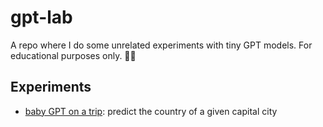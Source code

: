 # gpt-lab

A repo where I do some unrelated experiments with tiny GPT models. For educational purposes only. 👨‍🎓

## Experiments

- [baby GPT on a trip](/babygpt-trip.ipynb): predict the country of a given capital city
